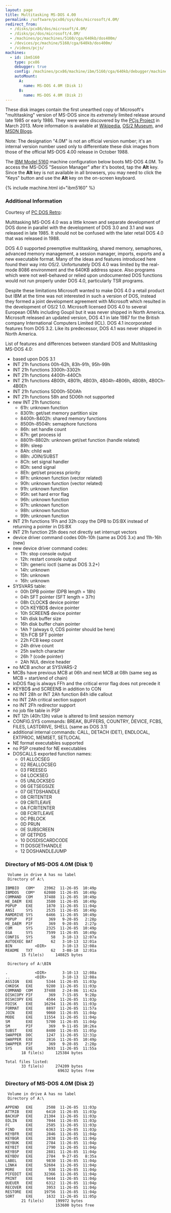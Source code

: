 ```yaml
---
layout: page
title: Multitasking MS-DOS 4.00
permalink: /software/pcx86/sys/dos/microsoft/4.0M/
redirect_from:
  - /disks/pcx86/dos/microsoft/4.0M/
  - /disks/pc/dos/microsoft/4.0M/
  - /machines/pc/machines/5160/cga/640kb/dos400m/
  - /devices/pc/machine/5160/cga/640kb/dos400m/
  - /videos/pcjs/
machines:
  - id: ibm5160
    type: pcx86
    debugger: true
    config: /machines/pcx86/machine/ibm/5160/cga/640kb/debugger/machine.xml
    autoMount:
      A:
        name: MS-DOS 4.0M (Disk 1)
      B:
        name: MS-DOS 4.0M (Disk 2)
---
```


These disk images contain the first unearthed copy of Microsoft's "multitasking" version of MS-DOS
since its *extremely* limited release around late 1985 or early 1986.  They were were discovered by the
[PCjs Project](/about/) in March 2013.  More information is available at
[Wikipedia](http://en.wikipedia.org/wiki/Multi-tasking_MS-DOS_4.0),
[OS/2 Museum](http://www.os2museum.com/wp/?p=1769), and
[MSDN Blogs](http://blogs.msdn.com/b/larryosterman/archive/2004/03/22/94209.aspx).

Note: The designation "4.0M" is not an official version number; it's an internal version number used only to
differentiate these disk images from those of the official MS-DOS 4.00 release in October 1988.

The [IBM Model 5160](/machines/pcx86/ibm/5160/) machine configuration below boots MS-DOS 4.0M.  To access the MS-DOS
"Session Manager" after it's booted, tap the **Alt** key.  Since the **Alt** key is not available in all browsers,
you may need to click the "Keys" button and use the **Alt** key on the on-screen keyboard.

{% include machine.html id="ibm5160" %}

### Additional Information

Courtesy of [PC DOS Retro](https://pcdosretro.github.io/multitaskingmsdos4.htm):

Multitasking MS-DOS 4.0 was a little known and separate development of DOS done in parallel with the development
of DOS 3.0 and 3.1 and was released in late 1985.  It should not be confused with the later retail DOS 4.0 that was
released in 1988.

DOS 4.0 supported preemptive multitasking, shared memory, semaphores, advanced memory management,
a session manager, imports, exports and a new executable format.  Many of the ideas and features introduced here found
their way into OS/2.  Unfortunately DOS 4.0 was limited by the real-mode 8086 environment and the 640KB address space.
Also programs which were not well-behaved or relied upon undocumented DOS functions would not run properly under
DOS 4.0, particularly TSR programs.

Despite these limitations Microsoft wanted to make DOS 4.0 a retail product but
IBM at the time was not interested in such a version of DOS, instead they formed a joint development agreement with
Microsoft which resulted in the development of OS/2 1.0.  Microsoft licensed DOS 4.0 to several European OEMs including
Goupil but it was never shipped in North America.  Microsoft released an updated version, DOS 4.1 in late 1987 for
the British company International Computers Limited (ICL).  DOS 4.1 incorporated features from DOS 3.2.  Like its
predecessor, DOS 4.1 was never shipped in North America.
 
List of features and differences between standard DOS and Multitasking MS-DOS 4.0:

  - based upon DOS 3.1
  - INT 21h functions 00h-62h, 83h-91h, 95h-99h
  - INT 21h functions 3300h-3302h
  - INT 21h functions 4400h-440Ch
  - INT 21h functions 4B00h, 4B01h, 4B03h, 4B04h-4B06h, 4B08h, 4B0Ch-4B0Eh
  - INT 21h functions 5D00h-5D0Ah
  - INT 21h functions 58h and 5D06h not supported
  - new INT 21h functions:
	  - 61h: unknown function
	  - 8301h: get/set memory partition size
	  - 8400h-8402h: shared memory functions
	  - 8500h-8504h: semaphore functions
	  - 86h: set handle count
	  - 87h: get process id
	  - 8801h-8802h: unknown get/set function (handle related)
	  - 89h: sleep
	  - 8Ah: child wait
	  - 8Bh: JOIN/SUBST
	  - 8Ch: set signal handler
	  - 8Dh: send signal
	  - 8Eh: get/set process priority
	  - 8Fh: unknown function (vector related)
	  - 90h: unknown function (vector related)
	  - 91h: unknown function
	  - 95h: set hard error flag
	  - 96h: unknown function
	  - 97h: unknown function
	  - 98h: unknown function
	  - 99h: unknown function
  - INT 21h functions 1Fh and 32h copy the DPB to DS:BX instead of returning a pointer in DS:BX
  - INT 21h function 25h does not directly set interrupt vectors
  - device driver command codes 00h-10h (same as DOS 3.x) and 11h-16h (new)
  - new device driver command codes:
	  - 11h: stop console output
	  - 12h: restart console output
	  - 13h: generic ioctl (same as DOS 3.2+)
	  - 14h: unknown
	  - 15h: unknown
	  - 16h: unknown
  - SYSVARS table:
	  - 00h DPB pointer (DPB length = 18h)
	  - 04h SFT pointer (SFT length = 37h)
	  - 08h CLOCK$ device pointer
	  - 0Ch KEYBD$ device pointer
	  - 10h SCREEN$ device pointer
	  - 14h disk buffer size
	  - 16h disk buffer chain pointer
	  - 1Ah ? (always 0, CDS pointer should be here)
	  - 1Eh FCB SFT pointer
	  - 22h FCB keep count
	  - 24h drive count
	  - 25h switch character
	  - 26h ? (code pointer)
	  - 2Ah NUL device header
  - no MCB anchor at SYSVARS-2
  - MCBs have previous MCB at 06h and next MCB at 08h (same seg as MCB = start/end of chain)
  - InDOS flag is always FFh and the critical error flag does not precede it
  - KEYBD$ and SCREEN$ in addition to CON
  - no INT 28h or INT 2Ah function 84h idle callout
  - no INT 2Ah critical section support
  - no INT 2Fh redirector support
  - no job file table in PSP
  - INT 12h (40h:13h) value is altered to limit session memory
  - CONFIG.SYS commands: BREAK, BUFFERS, COUNTRY, DEVICE, FCBS, FILES, LASTDRIVE, SHELL (same as DOS 3.1)
  - additional internal commands: CALL, DETACH (DET), ENDLOCAL, EXTPROC, MEMSET, SETLOCAL
  - NE format executables supported
  - no PSP created for NE executables
  - DOSCALLS exported function names:
	  - 01 ALLOCSEG
	  - 02 REALLOCSEG
	  - 03 FREESEG
	  - 04 LOCKSEG
	  - 05 UNLOCKSEG
	  - 06 GETSEGSIZE
	  - 07 GETDSHANDLE
	  - 08 CRITENTER
	  - 09 CRITLEAVE
	  - 0A FCRITENTER
	  - 0B FCRITLEAVE
	  - 0C PBLOCK
	  - 0D PRUN
	  - 0E SUBSCREEN
	  - 0F GETPIDS
	  - 10 DOSDISCARDCODE
	  - 11 DOSGETHANDLE
	  - 12 DOSHANDLEJUMP

### Directory of MS-DOS 4.0M (Disk 1)

     Volume in drive A has no label
     Directory of A:\

    IBMBIO   COM*    23962  11-26-85  10:49p
    IBMDOS   COM*    62080  11-26-85  10:49p
    COMMAND  COM     37488  11-26-85  10:49p
    HE_DAEM  EXE      3580  11-26-85  10:49p
    POPUP    EXE      1870  11-26-85  11:04p
    ANSI     SYS      2535  11-26-85  10:49p
    RAMDRIVE SYS      6466  11-26-85  10:49p
    POPUP    PIF       369   9-20-85   2:28p
    HE_DAEM  PIF       369   9-20-85   2:27p
    COM      SYS      2325  11-26-85  10:49p
    EGA      SYS      7599  11-26-85  10:49p
    CONFIG   SYS        58   3-10-13  12:07a
    AUTOEXEC BAT        62   3-10-13  12:01a
    BIN          <DIR>       3-10-13  12:08a
    README   TXT        62   3-08-18  12:01a
           15 file(s)     148825 bytes

     Directory of A:\BIN

    .            <DIR>       3-10-13  12:08a
    ..           <DIR>       3-10-13  12:08a
    ASSIGN   EXE      5344  11-26-85  11:03p
    CHKDSK   EXE      9280  11-26-85  11:03p
    COMMAND  COM     37488   2-24-86  11:42a
    DISKCOPY PIF       369   7-15-85   9:28p
    DISKCOPY EXE      4504  11-26-85  11:03p
    FDISK    EXE     16294  11-26-85  11:03p
    FORMAT   EXE      8897  11-26-85  11:57a
    JOIN     EXE      9060  11-26-85  11:04p
    MODE     EXE     11554  11-26-85  11:04p
    SM       EXE      5700  11-26-85  11:04p
    SM       PIF       369   9-11-85  10:26a
    SUBST    EXE      8400  11-26-85  11:05p
    SWAPPER  DOC      1247  11-26-85  12:31p
    SWAPPER  EXE      2816  11-26-85  10:49p
    SWAPPER  PIF       369   9-20-85   2:28p
    SYS      EXE      3693  11-26-85  11:55a
           18 file(s)     125384 bytes

    Total files listed:
           33 file(s)     274209 bytes
                           69632 bytes free

### Directory of MS-DOS 4.0M (Disk 2)

     Volume in drive A has no label
     Directory of A:\

    APPEND   EXE      2508  11-26-85  11:03p
    ATTRIB   EXE      6410  11-26-85  11:03p
    BACKUP   EXE     21304  11-26-85  11:03p
    EDLIN    EXE      7044  11-26-85  11:03p
    FC       EXE      2585  11-26-85  11:03p
    FIND     EXE      6363  11-26-85  11:03p
    KEYBFR   EXE      2846  11-26-85  11:04p
    KEYBGR   EXE      2838  11-26-85  11:04p
    KEYBUK   EXE      2784  11-26-85  11:04p
    KEYBIT   EXE      2790  11-26-85  11:04p
    KEYBSP   EXE      2881  11-26-85  11:04p
    KEYBDV   EXE      2784   9-27-85   8:35a
    LABEL    EXE      9830  11-26-85  11:04p
    LINK4    EXE     52604  11-26-85  11:04p
    MORE     EXE       938  11-26-85  11:04p
    PIFEDIT  EXE     32366  11-26-85  11:04p
    PRINT    EXE      9444  11-26-85  11:04p
    QUEUER   EXE      6312  11-26-85  11:04p
    RECOVER  EXE      3953  11-26-85  11:04p
    RESTORE  EXE     19756  11-26-85  11:04p
    SORT     EXE      1632  11-26-85  11:05p
           21 file(s)     199972 bytes
                          153600 bytes free
